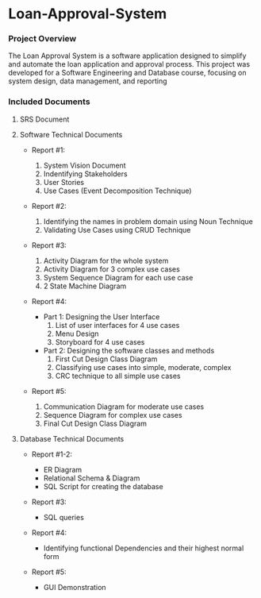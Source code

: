 # Loan-Approval-System
### Project Overview
The Loan Approval System is a software application designed to simplify and automate the loan application and approval process. This project was developed for a Software Engineering and Database course, focusing on system design, data management, and reporting

### Included Documents
1. SRS Document
2. Software Technical Documents
   - Report #1:
     1. System Vision Document
     2. Indentifying Stakeholders
     3. User Stories
     4. Use Cases (Event Decomposition Technique)
        
   - Report #2:
     1. Identifying the names in problem domain using Noun Technique
     2. Validating Use Cases using CRUD Technique
        
   - Report #3:
     1. Activity Diagram for the whole system
     2. Activity Diagram for 3 complex use cases
     3. System Sequence Diagram for each use case
     4. 2 State Machine Diagram
        
   - Report #4:
     - Part 1: Designing the User Interface
       1. List of user interfaces for 4 use cases
       2. Menu Design
       3. Storyboard for 4 use cases
     - Part 2: Designing the software classes and methods
       1. First Cut Design Class Diagram
       2. Classifying use cases into simple, moderate, complex
       3. CRC technique to all simple use cases
          
   - Report #5:
     1. Communication Diagram for moderate use cases
     2. Sequence Diagram for complex use cases
     3. Final Cut Design Class Diagram
        
3. Database Technical Documents
   - Report #1-2:
     - ER Diagram
     - Relational Schema & Diagram
     - SQL Script for creating the database
       
   - Report #3:
     - SQL queries
       
   - Report #4:
     - Identifying functional Dependencies and their highest normal form
       
   - Report #5:
     - GUI Demonstration
